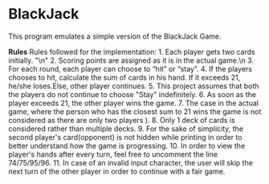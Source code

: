 # BlackJack

This program emulates a simple version of the BlackJack Game.

**Rules**
Rules followed for the implementation:
  	 	1. Each player gets two cards initially. "\n"
  		2. Scoring points are assigned as it is in the actual game.\n
  		3. For each round, each player can choose to “hit” or “stay”.
  		4. If the players chooses to hit, calculate the sum of cards in his hand. If it exceeds 21, he/she loses.Else, other player continues.
  		5. This project assumes that both the players do not continue to choose "Stay" indefinitely.
  		6. As soon as the player exceeds 21, the other player wins the game.
  		7. The case in the actual game, where the person who has the closest sum to 21 wins the game is not considered as there are only two players ).
  		8. Only 1 deck of cards is considered rather than multiple decks.
  		9. For the sake of simplicity, the second player's card(opponent) is not hidden while printing in order to better 
 		   understand how the game is progressing. 
      10. In order to view the player's hands after every turn, feel free to uncomment the line 74/75/95/96.
      11. In case of an invalid input character, the user will skip the next turn of the other player in order to continue with a fair game. 
